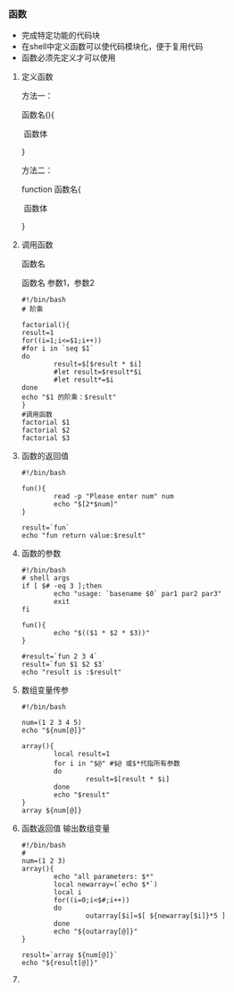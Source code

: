 ### **函数**

- 完成特定功能的代码块
- 在shell中定义函数可以使代码模块化，便于复用代码
- 函数必须先定义才可以使用

1. 定义函数

   方法一：

   函数名(){

   ​		函数体

   }

   方法二：

   function 函数名{

   ​		函数体

   }

2. 调用函数

   函数名

   函数名 参数1，参数2

   ```shell
   #!/bin/bash
   # 阶乘
   
   factorial(){
   result=1
   for((i=1;i<=$1;i++))
   #for i in `seq $1`
   do
           result=$[$result * $i]
           #let result=$result*$i
           #let result*=$i
   done
   echo "$1 的阶乘：$result"
   }
   #调用函数
   factorial $1
   factorial $2
   factorial $3
   
   ```

3. 函数的返回值

   ```shell
   #!/bin/bash
   
   fun(){
           read -p "Please enter num" num
           echo "$[2*$num]"
   }
   
   result=`fun`
   echo "fun return value:$result"
   ```

4. 函数的参数

   ```shell
   #!/bin/bash
   # shell args
   if [ $# -eq 3 ];then
           echo "usage: `basename $0` par1 par2 par3"
           exit
   fi
   
   fun(){
           echo "$(($1 * $2 * $3))"
   }
   
   #result=`fun 2 3 4`
   result=`fun $1 $2 $3`
   echo "result is :$result"
   ```

5. 数组变量传参

   ```shell
   #!/bin/bash
   
   num=(1 2 3 4 5)
   echo "${num[@]}"
   
   array(){
           local result=1
           for i in "$@" #$@ 或$*代指所有参数
           do
                   result=$[result * $i]
           done
           echo "$result"
   }
   array ${num[@]}
   ```

6. 函数返回值 输出数组变量

   ```shell
   #!/bin/bash
   #
   num=(1 2 3)
   array(){
           echo "all parameters: $*"
           local newarray=(`echo $*`)
           local i
           for((i=0;i<$#;i++))
           do
                   outarray[$i]=$[ ${newarray[$i]}*5 ]
           done
           echo "${outarray[@]}"
   }
   
   result=`array ${num[@]}`
   echo "${result[@]}"
   
   ```

7. 

